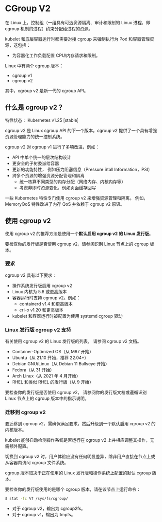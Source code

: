 # CGroup V2

在 Linux 上，控制组（一组具有可选资源隔离、审计和限制的 Linux 进程，即 cgroup 机制的进程）约束分配给进程的资源。

kubelet 和底层容器运行时都需要对接 cgroup 来强制执行为 Pod 和容器管理资源，这包括：

- 为容器化工作负载配置 CPU/内存请求和限制。

Linux 中有两个 cgroup 版本：

- cgroup v1
- cgroup v2

其中，cgroup v2 是新一代的 cgroup API。

## 什么是 cgroup v2？

特性状态： Kubernetes v1.25 [stable]

cgroup v2 是 Linux cgroup API 的下一个版本。cgroup v2 提供了一个具有增强资源管理能力的统一控制系统。

cgroup v2 对 cgroup v1 进行了多项改进，例如：

- API 中单个统一的层次结构设计
- 更安全的子树委派给容器
- 更新的功能特性， 例如压力阻塞信息（Pressure Stall Information，PSI）
- 跨多个资源的增强资源分配管理和隔离
  - 统一核算不同类型的内存分配（网络内存、内核内存等）
  - 考虑非即时资源变化，例如页面缓存回写

一些 Kubernetes 特性专门使用 cgroup v2 来增强资源管理和隔离。 例如，MemoryQoS 特性改进了内存 QoS 并依赖于 cgroup v2 原语。

## 使用 cgroup v2

使用 cgroup v2 的推荐方法是使用一个**默认启用 cgroup v2 的 Linux 发行版**。

要检查你的发行版是否使用 cgroup v2，请参阅识别 Linux 节点上的 cgroup 版本。

### 要求

cgroup v2 具有以下要求：

- 操作系统发行版启用 cgroup v2
- Linux 内核为 5.8 或更高版本
- 容器运行时支持 cgroup v2。例如：
  - containerd v1.4 和更高版本
  - cri-o v1.20 和更高版本
- kubelet 和容器运行时被配置为使用 systemd cgroup 驱动

### Linux 发行版 cgroup v2 支持

有关使用 cgroup v2 的 Linux 发行版的列表， 请参阅 cgroup v2 文档。

- Container-Optimized OS（从 M97 开始）
- Ubuntu（从 21.10 开始，推荐 22.04+）
- Debian GNU/Linux（从 Debian 11 Bullseye 开始）
- Fedora（从 31 开始）
- Arch Linux（从 2021 年 4 月开始）
- RHEL 和类似 RHEL 的发行版（从 9 开始）

要检查你的发行版是否使用 cgroup v2， 请参阅你的发行版文档或遵循识别 Linux 节点上的 cgroup 版本中的指示说明。

### 迁移到 cgroup v2

要迁移到 cgroup v2，需确保满足要求，然后升级到一个默认启用 cgroup v2 的内核版本。

kubelet 能够自动检测操作系统是否运行在 cgroup v2 上并相应调整其操作，无需额外配置。

切换到 cgroup v2 时，用户体验应没有任何明显差异，除非用户直接在节点上或从容器内访问 cgroup 文件系统。

cgroup 版本取决于正在使用的 Linux 发行版和操作系统上配置的默认 cgroup 版本。

要检查你的发行版使用的是哪个 cgroup 版本，请在该节点上运行命令：

```sh
$ stat -fc %T /sys/fs/cgroup/
```

- 对于 cgroup v2，输出为 cgroup2fs。
- 对于 cgroup v1，输出为 tmpfs。
